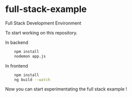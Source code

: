 # full-stack-example
Full Stack Development Environment

To start working on this repository.

In backend

```bash
    npm install
    nodemon app.js
```

In frontend

```bash
    npm install
    ng build --watch 
```

Now you can start experimentating the full stack example !
